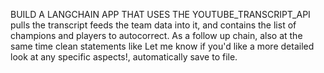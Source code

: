 BUILD A LANGCHAIN APP THAT USES THE YOUTUBE_TRANSCRIPT_API pulls the transcript feeds the team data into it, and contains the list of champions and players to autocorrect. As a follow up chain, also at the same time clean statements like Let me know if you'd like a more detailed look at any specific aspects!, automatically save to file.